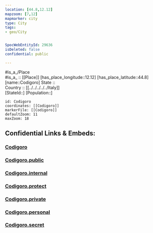 ```yaml
---
location: [44.8,12.12] 
mapzoom: [7,12] 
mapmarker: city 
type: City
tags:
- geo/City


SpocWebEntityId: 29636
isDeleted: false
confidential: public

---
```

#is_a_/Place  
#is_a_ :: [[Place]] 
[has_place_longitude::12.12] 
[has_place_latitude::44.8] 
[name::Codigoro] 
State ::  
Country :: [[../../../../../Italy]]  
[StateId::] 
[Population::] 



```leaflet
id: Codigoro
coordinates: [[Codigoro]] 
markerFile: [[Codigoro]] 
defaultZoom: 11 
maxZoom: 18
```


## Confidential Links & Embeds: 

### [Codigoro](/_Standards/Earth/Continent/Europe/Europe~South/Italy/regions~Italy/Emilia-Romagna/Ferrara.Province/City/Codigoro.md) 

### [Codigoro.public](/_public/Earth/Continent/Europe/Europe~South/Italy/regions~Italy/Emilia-Romagna/Ferrara.Province/City/Codigoro.public.md) 

### [Codigoro.internal](/_internal/Earth/Continent/Europe/Europe~South/Italy/regions~Italy/Emilia-Romagna/Ferrara.Province/City/Codigoro.internal.md) 

### [Codigoro.protect](/_protect/Earth/Continent/Europe/Europe~South/Italy/regions~Italy/Emilia-Romagna/Ferrara.Province/City/Codigoro.protect.md) 

### [Codigoro.private](/_private/Earth/Continent/Europe/Europe~South/Italy/regions~Italy/Emilia-Romagna/Ferrara.Province/City/Codigoro.private.md) 

### [Codigoro.personal](/_personal/Earth/Continent/Europe/Europe~South/Italy/regions~Italy/Emilia-Romagna/Ferrara.Province/City/Codigoro.personal.md) 

### [Codigoro.secret](/_secret/Earth/Continent/Europe/Europe~South/Italy/regions~Italy/Emilia-Romagna/Ferrara.Province/City/Codigoro.secret.md)

